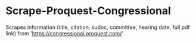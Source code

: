 # Scrape-Proquest-Congressional
Scrapes information (title, citation, sudoc, committee, hearing date, full pdf link) from 'https://congressional.proquest.com/'
